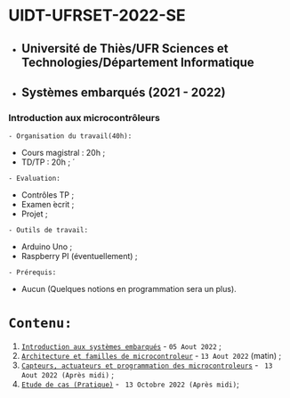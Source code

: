 # UIDT-UFRSET-2022-SE
 * ##  Université de Thiès/UFR Sciences et Technologies/Département Informatique 
 * ##  Systèmes embarqués (2021 - 2022) 
###  Introduction aux microcontrôleurs

``` - Organisation du travail(40h): ```
 * Cours magistral : 20h ;
 * TD/TP : 20h ; ́
 
``` - Evaluation: ```
 * Contrôles TP ;
 * Examen  ́ecrit ;
 * Projet ;
 
``` - Outils de travail: ```
 * Arduino Uno ;
 * Raspberry PI (éventuellement) ;
 
``` - Prérequis: ```
 * Aucun (Quelques notions en programmation sera un plus).
 
 # ``` Contenu: ```
 1. [`Introduction aux systèmes embarqués`](https://github.com/pape-barro/UIDT-UFRSET-2022-SE/blob/main/Introduction_aux_systemes_embarques.pdf) - ``` 05 Aout 2022 ``` ;
 2. [`Architecture et familles de microcontroleur`](https://github.com/pape-barro/UIDT-UFRSET-2022-SE/blob/main/Architecture_et_familles_de_microcontroleur.pdf) - ``` 13 Aout 2022 ``` (matin) ;
 3. [`Capteurs, actuateurs et programmation des microcontroleurs`](https://github.com/pape-barro/UIDT-UFRSET-2022-SE/blob/main/Capteurs__actuateurs_et_Programmation_des_microcontr_leurs.pdf)  - ``` 13 Aout 2022 (Après midi)``` ;
 4. [`Etude de cas (Pratique)`](https://github.com/pape-barro/UIDT-UFRSET-2022-SE/blob/main/systemes_embarques_cas_pratiques.pdf)  - ``` 13 Octobre 2022 (Après midi)```;
